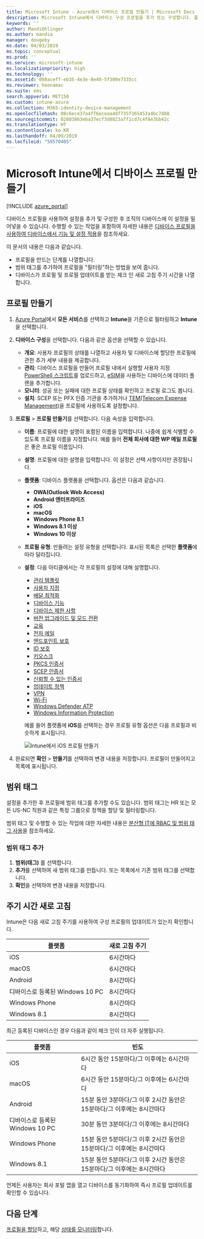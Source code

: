 ```yaml
---
title: Microsoft Intune - Azure에서 디바이스 프로필 만들기 | Microsoft Docs
description: Microsoft Intune에서 디바이스 구성 프로필을 추가 또는 구성합니다. 플랫폼 형식을 선택하고, 설정을 구성하고, 범위 태그를 추가합니다.
keywords: ''
author: MandiOhlinger
ms.author: mandia
manager: dougeby
ms.date: 04/03/2019
ms.topic: conceptual
ms.prod: ''
ms.service: microsoft-intune
ms.localizationpriority: high
ms.technology: ''
ms.assetid: d98aceff-eb35-4e3e-8e40-5f300e7335cc
ms.reviewer: heenamac
ms.suite: ems
search.appverid: MET150
ms.custom: intune-azure
ms.collection: M365-identity-device-management
ms.openlocfilehash: 08c6ece37a4ff6eceaa4df735f365453a4bc7d88
ms.sourcegitcommit: 02803863eba37ecf3d8823a7f1cd7c4f8e3bb42c
ms.translationtype: HT
ms.contentlocale: ko-KR
ms.lasthandoff: 04/09/2019
ms.locfileid: "59570405"
---
```

# <a name="create-a-device-profile-in-microsoft-intune"></a>Microsoft Intune에서 디바이스 프로필 만들기

[!INCLUDE [azure_portal](./includes/azure_portal.md)]

디바이스 프로필을 사용하여 설정을 추가 및 구성한 후 조직의 디바이스에 이 설정을 밀어넣을 수 있습니다. 수행할 수 있는 작업을 포함하여 자세한 내용은 [디바이스 프로필을 사용하여 디바이스에서 기능 및 설정 적용](device-profiles.md)을 참조하세요.

이 문서의 내용은 다음과 같습니다.

- 프로필을 만드는 단계를 나열합니다.
- 범위 태그를 추가하여 프로필을 "필터링"하는 방법을 보여 줍니다.
- 디바이스가 프로필 및 프로필 업데이트를 받는 체크 인 새로 고침 주기 시간을 나열합니다.

## <a name="create-the-profile"></a>프로필 만들기

1. [Azure Portal](https://portal.azure.com)에서 **모든 서비스**를 선택하고 **Intune**을 기준으로 필터링하고 **Intune**을 선택합니다.

2. **디바이스 구성**을 선택합니다. 다음과 같은 옵션을 선택할 수 있습니다.

    - **개요**: 사용자 프로필의 상태를 나열하고 사용자 및 디바이스에 할당한 프로필에 관한 추가 세부 내용을 제공합니다.
    - **관리**: 디바이스 프로필을 만들어 프로필 내에서 실행할 사용자 지정 [PowerShell 스크립트](intune-management-extension.md)를 업로드하고, [eSIM](esim-device-configuration.md)을 사용하는 디바이스에 데이터 플랜을 추가합니다.
    - **모니터**: 성공 또는 실패에 대한 프로필 상태를 확인하고 프로필 로그도 봅니다.
    - **설치**: SCEP 또는 PFX 인증 기관을 추가하거나 [TEM(Telecom Expense Management)](telecom-expenses-monitor.md)을 프로필에 사용하도록 설정합니다.

3. **프로필** > **프로필 만들기**를 선택합니다. 다음 속성을 입력합니다.

   - **이름**: 프로필에 대한 설명이 포함된 이름을 입력합니다. 나중에 쉽게 식별할 수 있도록 프로필 이름을 지정합니다. 예를 들어 **전체 회사에 대한 WP 메일 프로필**은 좋은 프로필 이름입니다.
   - **설명**: 프로필에 대한 설명을 입력합니다. 이 설정은 선택 사항이지만 권장됩니다.
   - **플랫폼**: 디바이스 플랫폼을 선택합니다. 옵션은 다음과 같습니다.  

       - **OWA(Outlook Web Access)**
       - **Android 엔터프라이즈**
       - **iOS**
       - **macOS**
       - **Windows Phone 8.1**
       - **Windows 8.1 이상**
       - **Windows 10 이상**

   - **프로필 유형**: 만들려는 설정 유형을 선택합니다. 표시된 목록은 선택한 **플랫폼**에 따라 달라집니다.
   - **설정**: 다음 아티클에서는 각 프로필의 설정에 대해 설명합니다.

       - [관리 템플릿](administrative-templates-windows.md)
       - [사용자 지정](custom-settings-configure.md)
       - [배달 최적화](delivery-optimization-windows.md)
       - [디바이스 기능](device-features-configure.md)
       - [디바이스 제한 사항](device-restrictions-configure.md)
       - [버전 업그레이드 및 모드 전환](edition-upgrade-configure-windows-10.md)
       - [교육](education-settings-configure.md)
       - [전자 메일](email-settings-configure.md)
       - [엔드포인트 보호](endpoint-protection-configure.md)
       - [ID 보호](identity-protection-configure.md)  
       - [키오스크](kiosk-settings.md)
       - [PKCS 인증서](certficates-pfx-configure.md)
       - [SCEP 인증서](certificates-scep-configure.md)
       - [신뢰할 수 있는 인증서](certificates-configure.md)
       - [업데이트 정책](software-updates-ios.md)
       - [VPN](vpn-settings-configure.md)
       - [Wi-Fi](wi-fi-settings-configure.md)
       - [Windows Defender ATP](advanced-threat-protection.md)
       - [Windows Information Protection](windows-information-protection-configure.md)

     예를 들어 플랫폼에 **iOS**를 선택하는 경우 프로필 유형 옵션은 다음 프로필과 비슷하게 표시됩니다.

     ![Intune에서 iOS 프로필 만들기](./media/create-device-profile.png)

4. 완료되면 **확인** > **만들기**를 선택하여 변경 내용을 저장합니다. 프로필이 만들어지고 목록에 표시됩니다.

## <a name="scope-tags"></a>범위 태그

설정을 추가한 후 프로필에 범위 태그를 추가할 수도 있습니다. 범위 태그는 HR 또는 모든 US-NC 직원과 같은 특정 그룹으로 정책을 할당 및 필터링합니다.

범위 태그 및 수행할 수 있는 작업에 대한 자세한 내용은 [분산형 IT에 RBAC 및 범위 태그 사용](scope-tags.md)을 참조하세요.

### <a name="add-a-scope-tag"></a>범위 태그 추가

1. **범위(태그)** 를 선택합니다.
2. **추가**를 선택하여 새 범위 태그를 만듭니다. 또는 목록에서 기존 범위 태그를 선택합니다.
3. **확인**을 선택하여 변경 내용을 저장합니다.

## <a name="refresh-cycle-times"></a>주기 시간 새로 고침

Intune은 다음 새로 고침 주기를 사용하여 구성 프로필의 업데이트가 있는지 확인합니다.

| 플랫폼 | 새로 고침 주기|
| --- | --- |
| iOS | 6시간마다 |
| macOS | 6시간마다 |
| Android | 8시간마다 |
| 디바이스로 등록된 Windows 10 PC | 8시간마다 |
| Windows Phone | 8시간마다 |
| Windows 8.1 | 8시간마다 |

최근 등록된 디바이스인 경우 다음과 같이 체크 인이 더 자주 실행됩니다.

| 플랫폼 | 빈도 |
| --- | --- |
| iOS | 6시간 동안 15분마다/그 이후에는 6시간마다 |  
| macOS | 6시간 동안 15분마다/그 이후에는 6시간마다 | 
| Android | 15분 동안 3분마다/그 이후 2시간 동안은 15분마다/그 이후에는 8시간마다 | 
| 디바이스로 등록된 Windows 10 PC | 30분 동안 3분마다/그 이후에는 8시간마다 | 
| Windows Phone | 15분 동안 5분마다/그 이후 2시간 동안은 15분마다/그 이후에는 8시간마다 | 
| Windows 8.1 | 15분 동안 5분마다/그 이후 2시간 동안은 15분마다/그 이후에는 8시간마다 | 

언제든 사용자는 회사 포털 앱을 열고 디바이스를 동기화하여 즉시 프로필 업데이트를 확인할 수 있습니다.

## <a name="next-steps"></a>다음 단계

[프로필을 할당](device-profile-assign.md)하고, 해당 [상태를 모니터링](device-profile-monitor.md)합니다.
